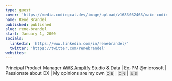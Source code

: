 ```yaml
---
type: guest
cover: 'https://media.codingcat.dev/image/upload/v1683032463/main-codingcatdev-photo/podcast-guest/renebrandel'
name: René Brandel
published: published
slug: rene-brandel
start: January 1, 2000
socials:
  linkedin: 'https://www.linkedin.com/in/renebrandel/'
  twitter: 'https://twitter.com/renebrandel'
websites:
---
```


Principal Product Manager [AWS Amplify](https://aws.amazon.com/amplify/) Studio & Data | Ex-PM @microsoft | Passionate about DX | My opinions are my own 🇩🇪 | 🇨🇳 | 🇺🇸
